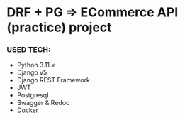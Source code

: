# DRF + PG => ECommerce API (practice) project

### USED TECH:

- Python 3.11.x
- Django v5
- Django REST Framework
- JWT
- Postgresql
- Swagger & Redoc
- Docker


